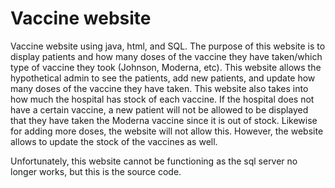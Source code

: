 # Vaccine website

Vaccine website using java, html, and SQL. The purpose of this website is to display patients and how many doses of the vaccine they have taken/which type of vaccine they took (Johnson, Moderna, etc).
This website allows the hypothetical admin to see the patients, add new patients, and update how many doses of the vaccine they have taken. This website also takes into how much the hospital has stock of each vaccine.
If the hospital does not have a certain vaccine, a new patient will not be allowed to be displayed that they have taken the Moderna vaccine since it is out of stock. Likewise for adding more doses, the website will not allow this.
However, the website allows to update the stock of the vaccines as well.

Unfortunately, this website cannot be functioning as the sql server no longer works, but this is the source code.
